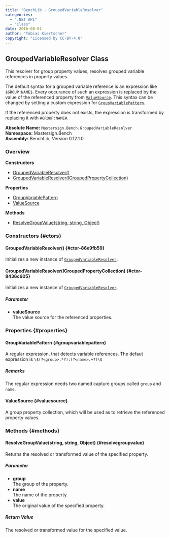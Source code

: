```yaml
---
title: "BenchLib - GroupedVariableResolver"
categeories:
  - ".NET API"
  - "Class"
date: 2016-08-01
author: "Tobias Kiertscher"
copyright: "Licensed by CC-BY-4.0"
---
```


## GroupedVariableResolver Class
This resolver for group property values, resolves grouped variable references in property values. 

The default syntax for a grouped variable reference is an expression like `$GROUP:NAME$`. Every occurance of such an expression is replaced by the value of the referenced property from  [`ValueSource`](/clr-api/mastersign-bench-groupedvariableresolver/#valuesource). This syntax can be changed by setting a custom expression for  [`GroupVariablePattern`](/clr-api/mastersign-bench-groupedvariableresolver/#groupvariablepattern). 

If the referenced property does not exists, the expression is transformed by replacing it with `#GROUP:NAME#`. 



**Absolute Name:** `Mastersign.Bench.GroupedVariableResolver`  
**Namespace:** Mastersign.Bench  
**Assembly:** BenchLib, Version 0.12.1.0



### Overview
**Constructors**

* [GroupedVariableResolver()](#ctor-86e9fb59)
* [GroupedVariableResolver(IGroupedPropertyCollection)](#ctor-8436c605)

**Properties**

* [GroupVariablePattern](#groupvariablepattern)
* [ValueSource](#valuesource)

**Methods**

* [ResolveGroupValue(string, string, Object)](#resolvegroupvalue)

### Constructors {#ctors}

#### GroupedVariableResolver() {#ctor-86e9fb59}
Initializes a new instance of  [`GroupedVariableResolver`](/clr-api/mastersign-bench-groupedvariableresolver/). 

#### GroupedVariableResolver(IGroupedPropertyCollection) {#ctor-8436c605}
Initializes a new instance of  [`GroupedVariableResolver`](/clr-api/mastersign-bench-groupedvariableresolver/). 

##### Parameter

* **valueSource**  
  The value source for the referenced properties.

### Properties {#properties}

#### GroupVariablePattern {#groupvariablepattern}
A regular expression, that detects variable references. The defaut expression is `\$(?<group>.*?):(?<name>.+?)\$`

##### Remarks
The regular expression needs two named capture groups called `group` and `name`. 

#### ValueSource {#valuesource}
A group property collection, which will be used as to retrieve the referenced property values. 

### Methods {#methods}

#### ResolveGroupValue(string, string, Object) {#resolvegroupvalue}
Returns the resolved or transformed value of the specified property. 

##### Parameter

* **group**  
  The group of the property.
* **name**  
  The name of the property.
* **value**  
  The original value of the specified property.

##### Return Value
The resolved or transformed value for the specified value.

